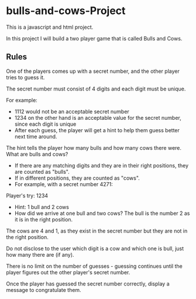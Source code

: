 # bulls-and-cows-Project
This is a javascript and html project.

In this project I will build a two player game that is called Bulls and Cows.
## Rules

One of the players comes up with a secret number, and the other player tries to guess it.

The secret number must consist of 4 digits and each digit must be unique.

 For example:

* 1112 would not be an acceptable secret number
* 1234 on the other hand is an acceptable value for the secret number, since each digit is unique
* After each guess, the player will get a hint to help them guess better next time around.

The hint tells the player how many bulls and how many cows there were. What are bulls and cows?

* If there are any matching digits and they are in their right positions, they are counted as "bulls".
* If in different positions, they are counted as "cows".
* For example, with a secret number 4271:

Player's try: 1234

* Hint: 1 bull and 2 cows
* How did we arrive at one bull and two cows? The bull is the number 2 as it is in the right position.

The cows are 4 and 1, as they exist in the secret number but they are not in the right position.

Do not disclose to the user which digit is a cow and which one is bull, just how many there are (if any).

There is no limit on the number of guesses - guessing continues until the player figures out the other player's secret number.

Once the player has guessed the secret number correctly, display a message to congratulate them.

